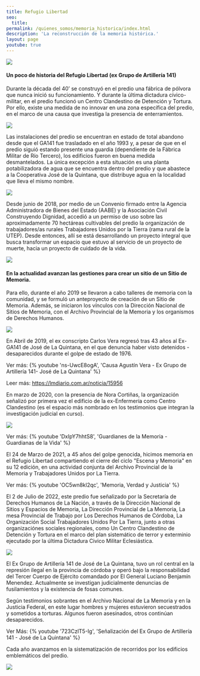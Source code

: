 ```yaml
---
title: Refugio Libertad 
seo:
  title: 
permalink: /quienes_somos/memoria_historica/index.html
description: 'La reconstrucción de la memoria histórica.'
layout: page
youtube: true
---
```


![](https://i.imgur.com/Pg9Ipxi.jpg)

#### Un poco de historia del Refugio Libertad (ex Grupo de Artillería 141)

Durante la década del 40’ se construyó en el predio una fábrica de pólvora que nunca inició su funcionamiento. Y durante la última dictadura cívico-militar, en el predio funcionó un Centro Clandestino de Detención y Tortura. Por ello, existe una medida de no innovar en una zona específica del predio, en el marco de una causa que investiga la presencia de enterramientos.

![](https://i.imgur.com/bzyTSBU.jpg)

Las instalaciones del predio se encuentran en estado de total abandono desde que el GA141 fue trasladado en el año 1993 y, a pesar de que en el predio siguió estando presente una guardia (dependiente de la Fábrica Militar de Río Tercero), los edificios fueron en buena medida desmantelados. La única excepción a esta situación es una planta potabilizadora de agua que se encuentra dentro del predio y que abastece a la Cooperativa José de la Quintana, que distribuye agua en la localidad que lleva el mismo nombre.

![](https://i.imgur.com/XKWuPFA.jpg)

Desde junio de 2018, por medio de un Convenio firmado entre la Agencia Administradora de Bienes del Estado (AABE) y la Asociación Civil Construyendo Dignidad, accedió a un permiso de uso sobre las aproximadamente 70 hectáreas cultivables del predio la organización de trabajadores/as rurales Trabajadores Unidos por la Tierra (rama rural de la UTEP). Desde entonces, allí se está desarrollando un proyecto integral que busca transformar un espacio que estuvo al servicio de un proyecto de muerte, hacia un proyecto de cuidado de la vida.

![](https://i.imgur.com/zu7E8XP.jpg)

#### En la actualidad avanzan las gestiones para crear un sitio de  un Sitio de Memoria.

Para ello, durante el año 2019 se llevaron a cabo talleres de memoria con la comunidad, y se formuló un anteproyecto de creación de un Sitio de Memoria. Además, se iniciaron los vínculos con la Dirección Nacional de Sitios de Memoria, con el Archivo Provincial de la Memoria y los organismos de Derechos Humanos.

![](https://i.imgur.com/Nb3Vamg.jpg)

En Abril de 2019, el ex conscripto Carlos Vera regresó tras 43 años al  Ex-GA141 de José de La Quintana, en el que denuncia haber visto detenidos -desaparecidos durante el golpe de estado de 1976.

Ver más:
{% youtube 'ns-UwcE8ogA', 'Causa Agustín Vera - Ex Grupo de Artillería 141- José de La Quintana' %}

Leer más:
https://lmdiario.com.ar/noticia/15956

En marzo de 2020, con la presencia de Nora Cortiñas, la organización señalizó por primera vez el edificio de la ex-Enfermería como Centro Clandestino (es el espacio más nombrado en los testimonios que integran la investigación judicial en curso).

![](https://i.imgur.com/km7pbNi.jpg)

Ver más:
{% youtube 'DxIpY7hhtS8', 'Guardianes de la Memoria - Guardianas de la Vida' %}

El 24 de Marzo de 2021, a 45 años del golpe genocida, hicimos memoria en el Refugio Libertad compartiendo el cierre del ciclo "Escena y Memoria" en su 12 edición, en una actividad conjunta del Archivo Provincial de la Memoria y Trabajadores Unidos por La Tierra.

Ver más:
{% youtube 'OC5wn8kl2qc', 'Memoria, Verdad y Justicia' %}

El 2 de Julio de 2022, este predio fue señalizado por la Secretaría de Derechos Humanos de La Nación, a través de la Dirección Nacional de Sitios y Espacios de Memoria, La Dirección Provincial de La Memoria, La mesa Provincial de Trabajo por Los Derechos Humanos de Córdoba, La Organización Social Trabajadores Unidos Por La Tierra, junto a otras organizaciónes sociales regionales, como  Un Centro Clandestino de Detención y Tortura en el marco del plan sistemático de terror y exterminio ejecutado por la última Dictadura Civico Militar Eclesiástica.

![](https://i.imgur.com/OVTURuc.jpg)

El Ex Grupo de Artillería 141 de José de La Quintana, tuvo un rol central en la represión ilegal en la provincia de córdoba y operó bajo la responsabilidad del Tercer Cuerpo de Ejército comandado por El General Luciano Benjamín Menendez. Actualmente se investigan judicialmente denuncias de fusilamientos y la existencia de fosas comunes.

Según testimonios sobrantes en el Archivo Nacional de La Memoria y en la Justicia Federal, en este lugar hombres y mujeres estuvieron secuestrados y sometidos a torturas. Algunos fueron asesinados, otros continúan desaparecidos.

Ver Más:
{% youtube '723CzlT5-Ig', 'Señalización del Ex Grupo de Artillería 141 - José de La Quintana' %}

Cada año avanzamos en la sistematización de recorridos por los edificios emblemáticos del predio.

![](https://i.imgur.com/w1Pp53b.jpg)
